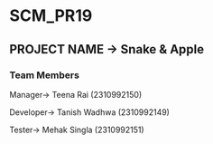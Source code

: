 
# SCM_PR19



## PROJECT NAME -> Snake & Apple
### Team Members
Manager->  Teena Rai (2310992150)

Developer->  Tanish Wadhwa (2310992149)

Tester->  Mehak Singla (2310992151)

